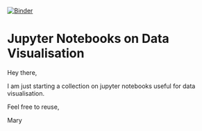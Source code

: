 [![Binder](https://mybinder.org/badge_logo.svg)](https://mybinder.org/v2/gh/ma-blaetke/jupyter_notebooks_data_visualisation/master)

# Jupyter Notebooks on Data Visualisation

Hey there,

I am just starting a collection on jupyter notebooks useful for data visualisation.

Feel free to reuse,

Mary
